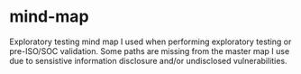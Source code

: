 # mind-map
Exploratory testing mind map I used when performing exploratory testing or pre-ISO/SOC validation. Some paths are missing from the master map I use due to sensistive information disclosure and/or undisclosed vulnerabilities.


